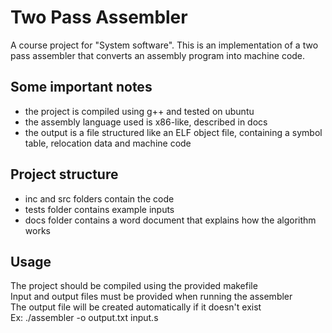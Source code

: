 

# Two Pass Assembler
A course project for "System software". This is an implementation of a two pass assembler that converts an assembly program into machine code.

## Some important notes
* the project is compiled using g++ and tested on ubuntu
* the assembly language used is x86-like, described in docs
* the output is a file structured like an ELF object file, containing
a symbol table, relocation data and machine code

## Project structure
* inc and src folders contain the code
* tests folder contains example inputs
* docs folder contains a word document that explains how the algorithm works

## Usage
The project should be compiled using the provided makefile <br/>
Input and output files must be provided when running the assembler<br/>
The output file will be created automatically if it doesn't exist<br/>
Ex: ./assembler -o output.txt input.s